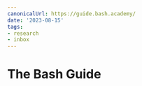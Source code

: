 ```yaml
---
canonicalUrl: https://guide.bash.academy/
date: '2023-08-15'
tags:
- research
- inbox
---
```


# The Bash Guide